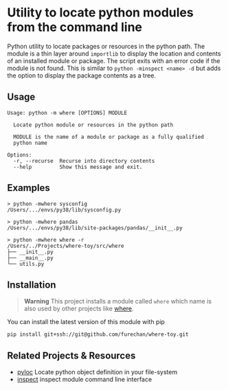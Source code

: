 # Utility to locate python modules from the command line 

Python utility to locate packages or resources in the python path.
The module is a thin layer around ```importlib``` to display
the location and contents of an installed module or package.
The script exits with an error code if the module is not found.
This is similar to `python -minspect <name> -d` but adds the option
to display the package contents as a tree.

## Usage

```console
Usage: python -m where [OPTIONS] MODULE

  Locate python module or resources in the python path

  MODULE is the name of a module or package as a fully qualified
  python name

Options:
  -r, --recurse  Recurse into directory contents
  --help         Show this message and exit.
```


## Examples

```console
> python -mwhere sysconfig 
/Users/.../envs/py38/lib/sysconfig.py

> python -mwhere pandas      
/Users/.../envs/py38/lib/site-packages/pandas/__init__.py

> python -mwhere where -r
/Users/../Projects/where-toy/src/where
├── __init__.py
├── __main__.py
└── utils.py
```

## Installation

> **Warning**
This project installs a module called ```where```
which name is also used by other projects like
[where](https://pypi.org/project/where/).

You can install the latest version of this module with pip

```console
pip install git+ssh://git@github.com/furechan/where-toy.git
```

## Related Projects & Resources
- [pyloc](https://github.com/nicolasdespres/pyloc) Locate python object definition in your file-system
- [inspect](https://docs.python.org/3/library/inspect.html#command-line-interface) inspect module command line interface

